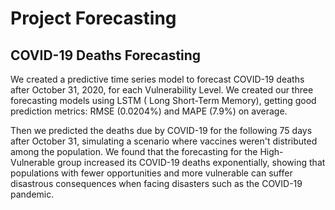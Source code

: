 # Project Forecasting
## COVID-19 Deaths Forecasting
We created a predictive time series model to forecast COVID-19 deaths after October 31, 2020, for each Vulnerability Level. We created our three forecasting models using LSTM ( Long Short-Term Memory), getting good prediction metrics: RMSE (0.0204%) and MAPE (7.9%) on average. 

Then we predicted the deaths due by COVID-19 for the following 75 days after October 31, simulating a scenario where vaccines weren't distributed among the population. We found that the forecasting for the High-Vulnerable group increased its COVID-19 deaths exponentially, showing that populations with fewer opportunities and more vulnerable can suffer disastrous consequences when facing disasters such as the COVID-19 pandemic.
